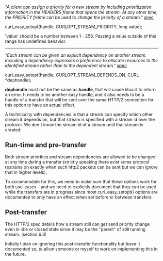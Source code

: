 *"A client can assign a priority for a new stream by including prioritization information in the HEADERS frame that opens the stream. At any other time, the PRIORITY frame can be used to change the priority of a stream."* [spec](https://httpwg.github.io/specs/rfc7540.html#StreamPriority)

curl_easy_setopt(handle, CURLOPT_STREAM_PRIORITY, long value);

'value' should be a number between 1 - 256. Passing a value outside of this range has undefined behavior.

-----

*"Each stream can be given an explicit dependency on another stream. Including a dependency expresses a preference to allocate resources to the identified stream rather than to the dependent stream."* [spec](https://httpwg.github.io/specs/rfc7540.html#pri-depend)

curl_easy_setopt(handle, CURLOPT_STREAM_DEPENDS_ON, CURL *dephandle);

**dephandle** must not be the same as **handle**, that will cause libcurl to return an error. It needs to be another easy handle, and it also needs to be a handle of a transfer that will be sent over the same HTTP/2 connection for this option to have an actual effect.

A technicality with dependencies is that a stream can specify which other stream it depends on, but that stream is specified with a stream id over the protocol. We don't know the stream id of a stream until that stream is created.

Run-time and pre-transfer
-------------------------

Both stream priorities and stream dependencies are allowed to be changed at any time during a transfer (strictly speaking there exist some protocol restrains on exactly when such http2 packets can be sent but we can ignore that in higher levels).

To accommodate for this, we need to make sure that these options work for both use-cases - and we need to explicitly document that they can be used while the transfers are in progress since most curl_easy_setopt() options are documented to only have an effect when set before or between transfers.

Post-transfer
-------------

The HTTP/2 spec details how a stream still can get send priority change even in idle or closed state since it may be the "parent" of still running stream. (section 6.3)

Initially I plan on ignoring this post-transfer functionality but leave it documented so, to allow someone or myself to work on implementing this in the future.